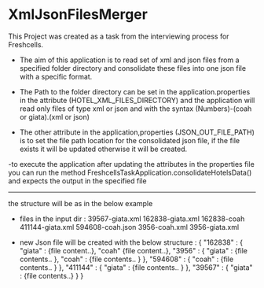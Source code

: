 # XmlJsonFilesMerger

This Project was created as a task from the interviewing process for Freshcells.

- The aim of this application is to read set of xml and json files from a specified folder directory and consolidate these files into
one json file with a specific format.

- The Path to the folder directory can be set in the application.properties in the attribute (HOTEL_XML_FILES_DIRECTORY)
and the application will read only files of type xml or json and with the syntax (Numbers)-(coah or giata).(xml or json)

- The other attribute in the application,properties (JSON_OUT_FILE_PATH) is to set the file path location for the consolidated
json file, if the file exists it will be updated otherwise it will be created.

-to execute the application after updating the attributes in the properties file you can run the method
FreshcellsTaskApplication.consolidateHotelsData() and expects the output in the specified file

-------------------------------------------------------------------------------------------
 the structure will be as in the below example

 - files in the input dir :
 39567-giata.xml
 162838-giata.xml
 162838-coah
 411144-giata.xml
 594608-coah.json
 3956-coah.xml
 3956-giata.xml

 - new Json file will be created with the below structure :
 {
   "162838" : {
     "giata" : {file content..},
     "coah" {file content..},
   "3956" : {
     "giata" : {file contents.. },
     "coah" : {file contents.. }
   },
   "594608" : {
     "coah" : {file contents.. }
   },
   "411144" : {
     "giata" : {file contents.. }
   },
   "39567" : {
     "giata" : {file contents..}
   }
 }


